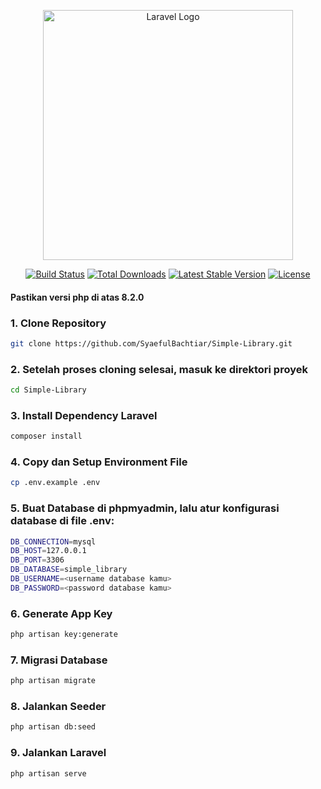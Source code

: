 <p align="center"><a href="https://laravel.com" target="_blank"><img src="https://raw.githubusercontent.com/laravel/art/master/logo-lockup/5%20SVG/2%20CMYK/1%20Full%20Color/laravel-logolockup-cmyk-red.svg" width="400" alt="Laravel Logo"></a></p>

<p align="center">
<a href="https://github.com/laravel/framework/actions"><img src="https://github.com/laravel/framework/workflows/tests/badge.svg" alt="Build Status"></a>
<a href="https://packagist.org/packages/laravel/framework"><img src="https://img.shields.io/packagist/dt/laravel/framework" alt="Total Downloads"></a>
<a href="https://packagist.org/packages/laravel/framework"><img src="https://img.shields.io/packagist/v/laravel/framework" alt="Latest Stable Version"></a>
<a href="https://packagist.org/packages/laravel/framework"><img src="https://img.shields.io/packagist/l/laravel/framework" alt="License"></a>
</p>

#### Pastikan versi php di atas 8.2.0
### 1. Clone Repository
```bash
git clone https://github.com/SyaefulBachtiar/Simple-Library.git
```
### 2. Setelah proses cloning selesai, masuk ke direktori proyek
```bash
cd Simple-Library
```
### 3. Install Dependency Laravel
```bash
composer install
```
### 4. Copy dan Setup Environment File
```bash
cp .env.example .env
```

### 5. Buat Database di phpmyadmin, lalu atur konfigurasi database di file .env:
```bash
DB_CONNECTION=mysql
DB_HOST=127.0.0.1
DB_PORT=3306
DB_DATABASE=simple_library
DB_USERNAME=<username database kamu>
DB_PASSWORD=<password database kamu>
```

### 6. Generate App Key
```bash
php artisan key:generate
```
### 7. Migrasi Database
```bash
php artisan migrate
```
### 8. Jalankan Seeder
```bash
php artisan db:seed
```
### 9. Jalankan Laravel
```bash
php artisan serve
```


